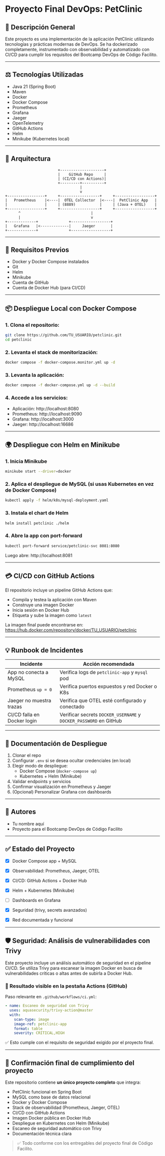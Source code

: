 # Proyecto Final DevOps: PetClinic

## 📄 Descripción General
Este proyecto es una implementación de la aplicación PetClinic utilizando tecnologías y prácticas modernas de DevOps. Se ha dockerizado completamente, instrumentado con observabilidad y automatizado con CI/CD para cumplir los requisitos del Bootcamp DevOps de Código Facilito.

---

## ⚖️ Tecnologías Utilizadas
- Java 21 (Spring Boot)
- Maven
- Docker
- Docker Compose
- Prometheus
- Grafana
- Jaeger
- OpenTelemetry
- GitHub Actions
- Helm
- Minikube (Kubernetes local)

---

## 🔄 Arquitectura
```
                        +--------------------+
                        |    GitHub Repo     |
                        | (CI/CD con Actions)|
                        +---------+----------+
                                  |
                                  v
+-----------------+     +------------------+     +------------------+
|   Prometheus    |<----|  OTEL Collector  |<----|  PetClinic App   |
|                 |     | (8889)           |     | (Java + OTEL)    |
+-----------------+     +------------------+     +------------------+
      ^                                |
      |                                v
+-------------+              +------------------+
|   Grafana   |<-------------|     Jaeger       |
+-------------+              +------------------+
```

---

## 📅 Requisitos Previos
- Docker y Docker Compose instalados
- Git
- Helm
- Minikube
- Cuenta de GitHub
- Cuenta de Docker Hub (para CI/CD)

---

## 📦 Despliegue Local con Docker Compose

### 1. Clona el repositorio:
```bash
git clone https://github.com/TU_USUARIO/petclinic.git
cd petclinic
```

### 2. Levanta el stack de monitorización:
```bash
docker compose -f docker-compose.monitor.yml up -d
```

### 3. Levanta la aplicación:
```bash
docker compose -f docker-compose.yml up -d --build
```

### 4. Accede a los servicios:
- Aplicación: http://localhost:8080
- Prometheus: http://localhost:9090
- Grafana: http://localhost:3000
- Jaeger: http://localhost:16686

---

## 🌍 Despliegue con Helm en Minikube

### 1. Inicia Minikube
```bash
minikube start --driver=docker
```

### 2. Aplica el despliegue de MySQL (si usas Kubernetes en vez de Docker Compose)
```bash
kubectl apply -f helm/k8s/mysql-deployment.yaml
```

### 3. Instala el chart de Helm
```bash
helm install petclinic ./helm
```

### 4. Abre la app con port-forward
```bash
kubectl port-forward service/petclinic-svc 8081:8080
```
Luego abre: http://localhost:8081

---

## 💳 CI/CD con GitHub Actions

El repositorio incluye un pipeline GitHub Actions que:
- Compila y testea la aplicación con Maven
- Construye una imagen Docker
- Inicia sesión en Docker Hub
- Etiqueta y sube la imagen como `latest`

La imagen final puede encontrarse en: https://hub.docker.com/repository/docker/TU_USUARIO/petclinic

---

## 💡 Runbook de Incidentes

| Incidente                          | Acción recomendada                              |
|-----------------------------------|--------------------------------------------------|
| App no conecta a MySQL            | Verifica logs de `petclinic-app` y `mysql` pod   |
| Prometheus `up = 0`               | Verifica puertos expuestos y red Docker o K8s    |
| Jaeger no muestra trazas          | Verifica que OTEL esté configurado y conectado   |
| CI/CD falla en Docker login       | Verificar secrets `DOCKER_USERNAME` y `DOCKER_PASSWORD` en GitHub |

---

## 📂 Documentación de Despliegue

1. Clonar el repo
2. Configurar `.env` si se desea ocultar credenciales (en local)
3. Elegir modo de despliegue:
   - Docker Compose (`docker-compose up`)
   - Kubernetes + Helm (Minikube)
4. Validar endpoints y servicios
5. Confirmar visualización en Prometheus y Jaeger
6. (Opcional) Personalizar Grafana con dashboards

---

## 💼 Autores
- Tu nombre aquí
- Proyecto para el Bootcamp DevOps de Código Facilito

---

## ✅ Estado del Proyecto
- [x] Docker Compose app + MySQL
- [x] Observabilidad: Prometheus, Jaeger, OTEL
- [x] CI/CD: GitHub Actions + Docker Hub
- [x] Helm + Kubernetes (Minikube)
- [ ] Dashboards en Grafana
- [x] Seguridad (trivy, secrets avanzados)
- [x] Red documentada y funcional


---

## 🛡️ Seguridad: Análisis de vulnerabilidades con Trivy

Este proyecto incluye un análisis automático de seguridad en el pipeline CI/CD. Se utiliza Trivy para escanear la imagen Docker en busca de vulnerabilidades críticas o altas antes de subirla a Docker Hub.

### 📄 Resultado visible en la pestaña Actions (GitHub)

Paso relevante en `.github/workflows/ci.yml`:

```yaml
- name: Escaneo de seguridad con Trivy
  uses: aquasecurity/trivy-action@master
  with:
    scan-type: image
    image-ref: petclinic-app
    format: table
    severity: CRITICAL,HIGH
```

✅ Esto cumple con el requisito de seguridad exigido por el proyecto final.

---

## 🏁 Confirmación final de cumplimiento del proyecto

Este repositorio contiene **un único proyecto completo** que integra:

- PetClinic funcional en Spring Boot
- MySQL como base de datos relacional
- Docker y Docker Compose
- Stack de observabilidad (Prometheus, Jaeger, OTEL)
- CI/CD con GitHub Actions
- Imagen Docker pública en Docker Hub
- Despliegue en Kubernetes con Helm (Minikube)
- Escaneo de seguridad automático con Trivy
- Documentación técnica clara

> ✅ Todo conforme con los entregables del proyecto final de Código Facilito.
